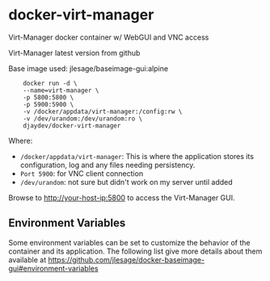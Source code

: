 # docker-virt-manager

Virt-Manager docker container w/ WebGUI and VNC access

Virt-Manager latest version from github

Base image used: jlesage/baseimage-gui:alpine

```shell
    docker run -d \
    --name=virt-manager \
    -p 5800:5800 \
    -p 5900:5900 \
    -v /docker/appdata/virt-manager:/config:rw \
    -v /dev/urandom:/dev/urandom:ro \
    djaydev/docker-virt-manager
```

Where:

- `/docker/appdata/virt-manager`: This is where the application stores its configuration, log and any files needing persistency.
- `Port 5900`: for VNC client connection
- `/dev/urandom`: not sure but didn't work on my server until added

Browse to <http://your-host-ip:5800> to access the Virt-Manager GUI.

## Environment Variables

Some environment variables can be set to customize the behavior of the container and its application. The following list give more details about them available at <https://github.com/jlesage/docker-baseimage-gui#environment-variables>

